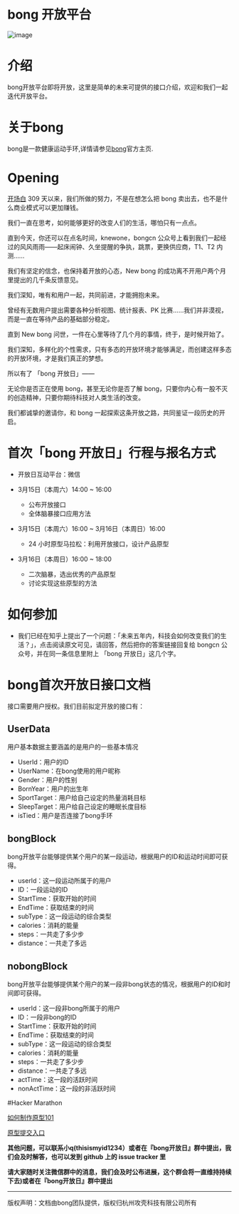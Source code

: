 bong 开放平台
================

![image](https://github.com/Ginshell/bongOpenPlatform/blob/master/documents/covernew.png?raw=true)

# 介绍

bong开放平台即将开放，这里是简单的未来可提供的接口介绍，欢迎和我们一起迭代开放平台。

# 关于bong
bong是一款健康运动手环,详情请参见[bong](http://www.bong.cn/)官方主页.

# Opening

[开场白](http://oliverchen.cn/openday)
309 天以来，我们所做的努力，不是在想怎么把 bong 卖出去，也不是什么商业模式可以更加赚钱。

我们一直在思考，如何能够更好的改变人们的生活，哪怕只有一点点。

直到今天，你还可以在点名时间，knewone，bongcn 公众号上看到我们一起经过的风风雨雨——起床闹钟、久坐提醒的争执，跳票，更换供应商，T1、T2 内测……

我们有坚定的信念，也保持着开放的心态，New bong 的成功离不开用户两个月里提出的几千条反馈意见。

我们深知，唯有和用户一起，共同前进，才能拥抱未来。

曾经有无数用户提出需要各种分析视图、统计报表、PK 比赛……我们并非漠视，而是一直在等待产品的基础部分稳定。

直到 New bong 问世，一件在心里等待了几个月的事情，终于，是时候开始了。

我们深知，多样化的个性需求，只有多态的开放环境才能够满足，而创建这样多态的开放环境，才是我们真正的梦想。

所以有了 「bong 开放日」——

无论你是否正在使用 bong，甚至无论你是否了解 bong，只要你内心有一股不灭的创造精神，只要你期待科技对人类生活的改变。

我们都诚挚的邀请你，和 bong 一起探索这条开放之路，共同鉴证一段历史的开启。

# 首次「bong 开放日」行程与报名方式

- 开放日互动平台：微信

- 3月15日（本周六）14:00 ~ 16:00
	- 公布开放接口
	- 全体脑暴接口应用方法

- 3月15日（本周六）16:00 ~ 3月16日（本周日）16:00
	- 24 小时原型马拉松：利用开放接口，设计产品原型

- 3月16日（本周日）16:00 ~ 18:00
	- 二次脑暴，选出优秀的产品原型
	- 讨论实现这些原型的方法

# 如何参加
- 我们已经在知乎上提出了一个问题：「未来五年内，科技会如何改变我们的生活？」，点击阅读原文可见，请回答，然后把你的答案链接回复给 bongcn 公众号，并在同一条信息里附上 「bong 开放日」这几个字。
# bong首次开放日接口文档
接口需要用户授权。我们目前拟定开放的接口有：

## UserData

用户基本数据主要涵盖的是用户的一些基本情况

- UserId：用户的ID
- UserName：在bong使用的用户昵称
- Gender：用户的性别
- BornYear：用户的出生年
- SportTarget：用户给自己设定的热量消耗目标
- SleepTarget：用户给自己设定的睡眠长度目标
- isTied：用户是否连接了bong手环

## bongBlock

bong开放平台能够提供某个用户的某一段运动，根据用户的ID和运动时间即可获得。

- userId：这一段运动所属于的用户
- ID：一段运动的ID
- StartTime：获取开始的时间
- EndTime：获取结束的时间
- subType：这一段运动的综合类型
- calories：消耗的能量
- steps：一共走了多少步
- distance：一共走了多远

## nobongBlock

bong开放平台能够提供某个用户的某一段非bong状态的情况，根据用户的ID和时间即可获得。

- userId：这一段非bong所属于的用户
- ID：一段非bong的ID
- StartTime：获取开始的时间
- EndTime：获取结束的时间
- subType：这一段运动的综合类型
- calories：消耗的能量
- steps：一共走了多少步
- distance：一共走了多远
- actTime：这一段的活跃时间
- nonActTime：这一段的非活跃时间

#Hacker Marathon

[如何制作原型101](http://oliverchen.cn/proto)

[原型提交入口](http://oliverchen.cn/vote)

**其他问题，可以联系小q(thisismyid1234）或者在『bong开放日』群中提出，我们会及时解答，也可以发到 github 上的 issue tracker 里**

**请大家随时关注微信群中的消息，我们会及时公布进展，这个群会将一直维持持续下去)或者在『bong开放日』群中提出**


------------

版权声明：文档由bong团队提供，版权归杭州攻壳科技有限公司所有